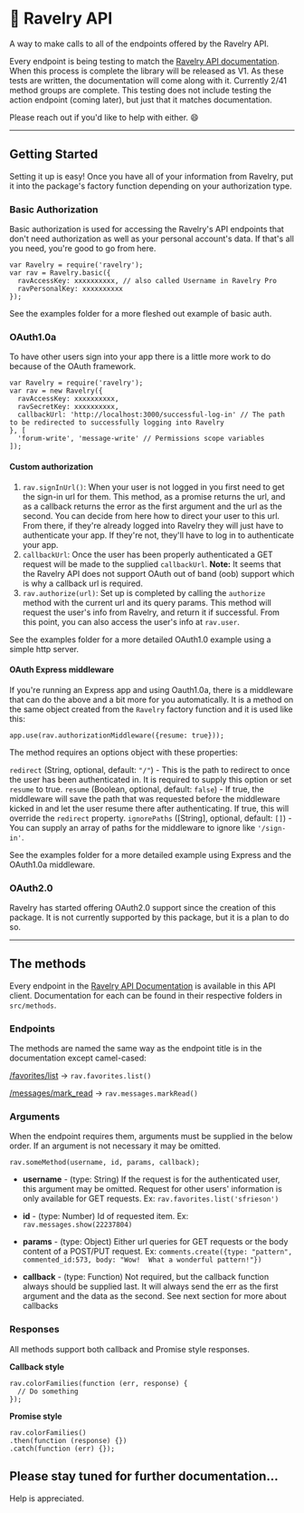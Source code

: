 # 🧣 Ravelry API


A way to make calls to all of the endpoints offered by the Ravelry API.

Every endpoint is being testing to match the [Ravelry API documentation](https://www.ravelry.com/api).  When this process is complete the library will be released as V1. As these tests are written, the documentation will come along with it.
Currently 2/41 method groups are complete. This testing does not include testing the action endpoint (coming later), but just that it matches documentation.

Please reach out if you'd like to help with either. 😄

***

## Getting Started
Setting it up is easy!  Once you have all of your information from Ravelry, put it into the package's factory function depending on your authorization type.

### Basic Authorization

Basic authorization is used for accessing the Ravelry's API endpoints that don't need authorization as well as your personal account's data.  If that's all you need, you're good to go from here.

```
var Ravelry = require('ravelry');
var rav = Ravelry.basic({
  ravAccessKey: xxxxxxxxxx, // also called Username in Ravelry Pro
  ravPersonalKey: xxxxxxxxxx
});
```

See the examples folder for a more fleshed out example of basic auth.

### OAuth1.0a

To have other users sign into your app there is a little more work to do because of the OAuth framework.

```
var Ravelry = require('ravelry');
var rav = new Ravelry({
  ravAccessKey: xxxxxxxxxx,
  ravSecretKey: xxxxxxxxxx,
  callbackUrl: 'http://localhost:3000/successful-log-in' // The path to be redirected to successfully logging into Ravelry
}, [
  'forum-write', 'message-write' // Permissions scope variables
]);
```

#### Custom authorization

1. `rav.signInUrl()`:
When your user is not logged in you first need to get the sign-in url for them. This method, as a promise returns the url, and as a callback returns the error as the first argument and the url as the second. You can decide from here how to direct your user to this url. From there, if they're already logged into Ravelry they will just have to authenticate your app. If they're not, they'll have to log in to authenticate your app.
1. `callbackUrl`:
Once the user has been properly authenticated a GET request will be made to the supplied `callbackUrl`.
**Note:**
It seems that the Ravelry API does not support OAuth out of band (oob) support which is why a callback url is required.
1. `rav.authorize(url)`:
Set up is completed by calling the `authorize` method with the current url and its query params. This method will request the user's info from Ravelry, and return it if successful.  From this point, you can also access the user's info at `rav.user`.

See the examples folder for a more detailed OAuth1.0 example using a simple http server.

#### OAuth Express middleware

If you're running an Express app and using Oauth1.0a, there is a middleware that can do the above and a bit more for you automatically. It is a method on the same object created from the `Ravelry` factory function and it is used like this:

`app.use(rav.authorizationMiddleware({resume: true}));`

The method requires an options object with these properties:

`redirect` (String, optional, default: `"/"`) - This is the path to redirect to once the user has been authenticated in. It is required to supply this option or set `resume` to true.
`resume` (Boolean, optional, default: `false`) - If true, the middleware will save the path that was requested before the middleware kicked in and let the user resume there after authenticating.  If true, this will override the `redirect` property.
`ignorePaths` ([String], optional, default: `[]`) - You can supply an array of paths for the middleware to ignore like `'/sign-in'`.

See the examples folder for a more detailed example using Express and the OAuth1.0a middleware.

### OAuth2.0

Ravelry has started offering OAuth2.0 support since the creation of this package.  It is not currently supported by this package, but it is a plan to do so.

***

## The methods

Every endpoint in the [Ravelry API Documentation](http://www.ravelry.com/api) is available in this API client. Documentation for each can be found in their respective folders in `src/methods`.

### Endpoints

The methods are named the same way as the endpoint title is in the documentation except camel-cased:

[/favorites/list](http://www.ravelry.com/api#favorites_list) -> `rav.favorites.list()`

[/messages/mark_read](http://www.ravelry.com/api#messages_mark_read) -> `rav.messages.markRead()`


### Arguments

When the endpoint requires them, arguments must be supplied in the below order. If an argument is not necessary it may be omitted.
```
rav.someMethod(username, id, params, callback);
```

- **username** - (type: String) If the request is for the authenticated user, this argument may be omitted.  Request for other users' information is only available for GET requests.
Ex: `rav.favorites.list('sfrieson')`

- **id** - (type: Number) Id of requested item.
Ex: `rav.messages.show(22237804)`

- **params** - (type: Object) Either url queries for GET requests or the body content of a POST/PUT request.
Ex: `comments.create({type: "pattern", commented_id:573, body: "Wow!  What a wonderful pattern!"})`

- **callback** - (type: Function) Not required, but the callback function always should be supplied last. It will always send the err as the first argument and the data as the second. See next section for more about callbacks


### Responses

All methods support both callback and Promise style responses.

**Callback style**
```
rav.colorFamilies(function (err, response) {
  // Do something
});
```

**Promise style**
```
rav.colorFamilies()
.then(function (response) {})
.catch(function (err) {});
```

## Please stay tuned for further documentation...
Help is appreciated.
